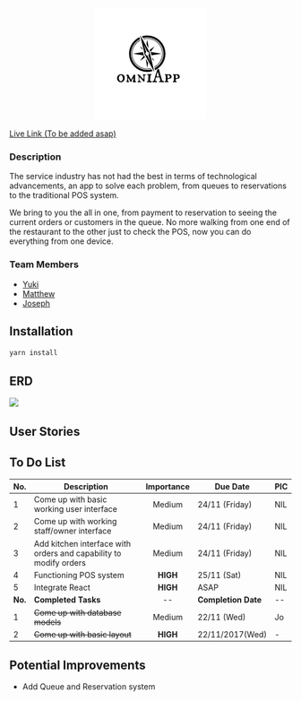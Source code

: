 <p align="center">
  <img src="/public/assets/images/logo.png">
</p>

[Live Link (To be added asap)](www.potato.com)
### Description
The service industry has not had the best in terms of technological advancements, an app to solve each problem, from queues to reservations to the traditional POS system.

We bring to you the all in one, from payment to reservation to seeing the current orders or customers in the queue. No more walking from one end of the restaurant to the other just to check the POS, now you can do everything from one device.

### Team Members
* [Yuki](https://github.com/yukitsuboniwa)
* [Matthew](https://github.com/matthewfrancisong)
* [Joseph](https://github.com/josephpung)

## Installation
```javascript
yarn install
```
## ERD
![](public/assets/images/ERD.png)

## User Stories


## To Do List
No. | Description | Importance | Due Date | PIC
--------  |--- | :---: | --- | --  
1| Come up with basic working user interface | Medium | 24/11 (Friday) | NIL
2| Come up with working staff/owner interface | Medium | 24/11 (Friday) | NIL
3| Add kitchen interface with orders and capability to modify orders | Medium | 24/11 (Friday) | NIL
4| Functioning POS system | **HIGH** | 25/11 (Sat) | NIL
5| Integrate React | **HIGH** | ASAP | NIL
**No.** | **Completed Tasks** | -- | **Completion Date** | --
1| ~~Come up with database models~~| Medium | 22/11 (Wed)| Jo
2| ~~Come up with basic layout~~| **HIGH** | 22/11/2017(Wed) | -

## Potential Improvements
* Add Queue and Reservation system
